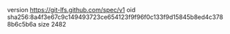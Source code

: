 version https://git-lfs.github.com/spec/v1
oid sha256:8a4f3e67c9c149493723ce654123f9f96f0c133f9d15845b8ed4c3788b6c5b6a
size 2482
